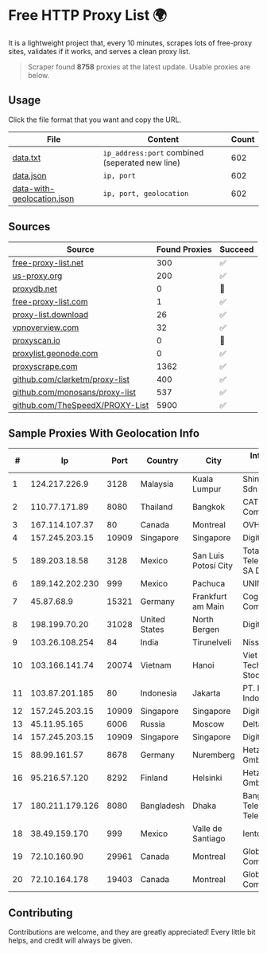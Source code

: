 
# Free HTTP Proxy List 🌍

It is a lightweight project that, every 10 minutes, scrapes lots of free-proxy sites, validates if it works, and serves a clean proxy list.


> Scraper found **8758** proxies at the latest update. Usable proxies are below.

## Usage

Click the file format that you want and copy the URL.


|File|Content|Count|
|----|-------|-----|
|[data.txt](https://raw.githubusercontent.com/themiralay/Proxy-List-World/master/data.txt)|`ip_address:port` combined (seperated new line)|602|
|[data.json](https://raw.githubusercontent.com/themiralay/Proxy-List-World/master/data.json)|`ip, port`|602|
|[data-with-geolocation.json](https://raw.githubusercontent.com/themiralay/Proxy-List-World/master/data-with-geolocation.json)|`ip, port, geolocation`|602|

## Sources

|Source|Found Proxies|Succeed|
|------|-------------|-------|
|[free-proxy-list.net](https://free-proxy-list.net)|300|✅|
|[us-proxy.org](https://www.us-proxy.org)|200|✅|
|[proxydb.net](http://proxydb.net)|0|🚫|
|[free-proxy-list.com](https://free-proxy-list.com/?page=&port=&type%5B%5D=http&type%5B%5D=https&up_time=0&search=Search)|1|✅|
|[proxy-list.download](https://www.proxy-list.download/HTTP)|26|✅|
|[vpnoverview.com](https://vpnoverview.com/privacy/anonymous-browsing/free-proxy-servers)|32|✅|
|[proxyscan.io](https://www.proxyscan.io)|0|🚫|
|[proxylist.geonode.com](https://proxylist.geonode.com/api/proxy-list?limit=300&page=1&sort_by=lastChecked&sort_type=desc&protocols=http,https)|0|✅|
|[proxyscrape.com](https://api.proxyscrape.com/v2/?request=displayproxies&protocol=http&timeout=10000&country=all&ssl=all&anonymity=all)|1362|✅|
|[github.com/clarketm/proxy-list](https://raw.githubusercontent.com/clarketm/proxy-list/master/proxy-list-raw.txt)|400|✅|
|[github.com/monosans/proxy-list](https://raw.githubusercontent.com/monosans/proxy-list/main/proxies/http.txt)|537|✅|
|[github.com/TheSpeedX/PROXY-List](https://raw.githubusercontent.com/TheSpeedX/PROXY-List/master/http.txt)|5900|✅|


## Sample Proxies With Geolocation Info

|#|Ip|Port|Country|City|Internet Service Provider|
|-|--|----|-------|----|-------------------------|
|1|124.217.226.9|3128|Malaysia|Kuala Lumpur|Shinjiru Technology Sdn Bhd|
|2|110.77.171.89|8080|Thailand|Bangkok|CAT Telecom Public Company Limited|
|3|167.114.107.37|80|Canada|Montreal|OVH SAS|
|4|157.245.203.15|10909|Singapore|Singapore|DigitalOcean, LLC|
|5|189.203.18.58|3128|Mexico|San Luis Potosí City|Total Play Telecomunicaciones SA De CV|
|6|189.142.202.230|999|Mexico|Pachuca|UNINET|
|7|45.87.68.9|15321|Germany|Frankfurt am Main|Cogent Communications|
|8|198.199.70.20|31028|United States|North Bergen|DigitalOcean, LLC|
|9|103.26.108.254|84|India|Tirunelveli|Niss Networks|
|10|103.166.141.74|20074|Vietnam|Hanoi|Viet NAM Cloud Technology Joint Stock Company|
|11|103.87.201.185|80|Indonesia|Jakarta|PT. Fiber Networks Indonesia|
|12|157.245.203.15|10909|Singapore|Singapore|DigitalOcean, LLC|
|13|45.11.95.165|6006|Russia|Moscow|Delta Ltd|
|14|157.245.203.15|10909|Singapore|Singapore|DigitalOcean, LLC|
|15|88.99.161.57|8678|Germany|Nuremberg|Hetzner Online GmbH|
|16|95.216.57.120|8292|Finland|Helsinki|Hetzner Online GmbH|
|17|180.211.179.126|8080|Bangladesh|Dhaka|Bangladesh Telegraph & Telephone Board|
|18|38.49.159.170|999|Mexico|Valle de Santiago|Ientc S De RL De CV|
|19|72.10.160.90|29961|Canada|Montreal|GloboTech Communications|
|20|72.10.164.178|19403|Canada|Montreal|GloboTech Communications|



## Contributing

Contributions are welcome, and they are greatly appreciated! Every
little bit helps, and credit will always be given.

